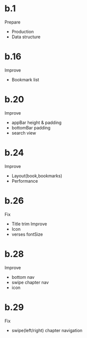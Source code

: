 # b.1
Prepare
- Production
- Data structure

# b.16
Improve
- Bookmark list

# b.20
Improve
- appBar height & padding
- bottomBar padding
- search view

# b.24
Improve
- Layout(book,bookmarks)
- Performance

# b.26
Fix
- Title trim
Improve
- Icon
- verses fontSize

# b.28
Improve
- bottom nav
- swipe chapter nav
- icon

# b.29
Fix
- swipe(left/right) chapter navigation
